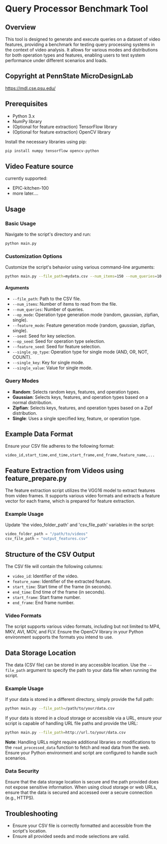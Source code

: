 # Query Processor Benchmark Tool


## Overview

This tool is designed to generate and execute queries on a dataset of video features, providing a benchmark for testing query processing systems in the context of video analysis. It allows for various modes and distributions for both operation types and features, enabling users to test system performance under different scenarios and loads.



## Copyright at PennState MicroDesignLab
https://mdl.cse.psu.edu/

## Prerequisites

- Python 3.x
- NumPy library
- (Optional for feature extraction) TensorFlow library
- (Optional for feature extraction) OpenCV library

Install the necessary libraries using pip:

```bash
pip install numpy tensorflow opencv-python
```

## Video Feature source
currently supported:

- EPIC-kitchen-100
- more later....


## Usage

### Basic Usage

Navigate to the script's directory and run:

```bash
python main.py
```

### Customization Options

Customize the script's behavior using various command-line arguments:

```bash
python main.py --file_path=mydata.csv --num_items=150 --num_queries=10 --op_mode=gaussian --feature_mode=zipfian --seed=42 --op_seed=43 --feature_seed=44
```

#### Arguments

- `--file_path`: Path to the CSV file.
- `--num_items`: Number of items to read from the file.
- `--num_queries`: Number of queries.
- `--op_mode`: Operation type generation mode (random, gaussian, zipfian, single).
- `--feature_mode`: Feature generation mode (random, gaussian, zipfian, single).
- `--seed`: Seed for key selection.
- `--op_seed`: Seed for operation type selection.
- `--feature_seed`: Seed for feature selection.
- `--single_op_type`: Operation type for single mode (AND, OR, NOT, COUNT).
- `--single_key`: Key for single mode.
- `--single_value`: Value for single mode.

### Query Modes

- **Random**: Selects random keys, features, and operation types.
- **Gaussian**: Selects keys, features, and operation types based on a normal distribution.
- **Zipfian**: Selects keys, features, and operation types based on a Zipf distribution.
- **Single**: Uses a single specified key, feature, or operation type.

## Example Data Format

Ensure your CSV file adheres to the following format:

```plaintext
video_id,start_time,end_time,start_frame,end_frame,feature_name,...
```

## Feature Extraction from Videos using feature_prepare.py

The feature extraction script utilizes the VGG16 model to extract features from video frames. It supports various video formats and extracts a feature vector for each frame, which is prepared for feature extraction.

### Example Usage
Update 'the video_folder_path' and 'csv_file_path' variables in the script:

```python
video_folder_path = "/path/to/videos"
csv_file_path = "output_features.csv"
```
## Structure of the CSV Output

The CSV file will contain the following columns:

- `video_id`: Identifier of the video.
- `feature_name`: Identifier of the extracted feature.
- `start_time`: Start time of the frame (in seconds).
- `end_time`: End time of the frame (in seconds).
- `start_frame`: Start frame number.
- `end_frame`: End frame number.
  
### Video Formats
The script supports various video formats, including but not limited to MP4, MKV, AVI, MOV, and FLV. Ensure the OpenCV library in your Python environment supports the formats you intend to use.





















## Data Storage Location

The data (CSV file) can be stored in any accessible location. Use the `--file_path` argument to specify the path to your data file when running the script.

### Example Usage

If your data is stored in a different directory, simply provide the full path:

```bash
python main.py --file_path=/path/to/your/data.csv
```

If your data is stored in a cloud storage or accessible via a URL, ensure your script is capable of handling URL file paths and provide the URL:

```bash
python main.py --file_path=http://url.to/your/data.csv
```

**Note**: Handling URLs might require additional libraries or modifications to the `read_processed_data` function to fetch and read data from the web. Ensure your Python environment and script are configured to handle such scenarios.

### Data Security

Ensure that the data storage location is secure and the path provided does not expose sensitive information. When using cloud storage or web URLs, ensure that the data is secured and accessed over a secure connection (e.g., HTTPS).


## Troubleshooting

- Ensure your CSV file is correctly formatted and accessible from the script's location.
- Ensure all provided seeds and mode selections are valid.
